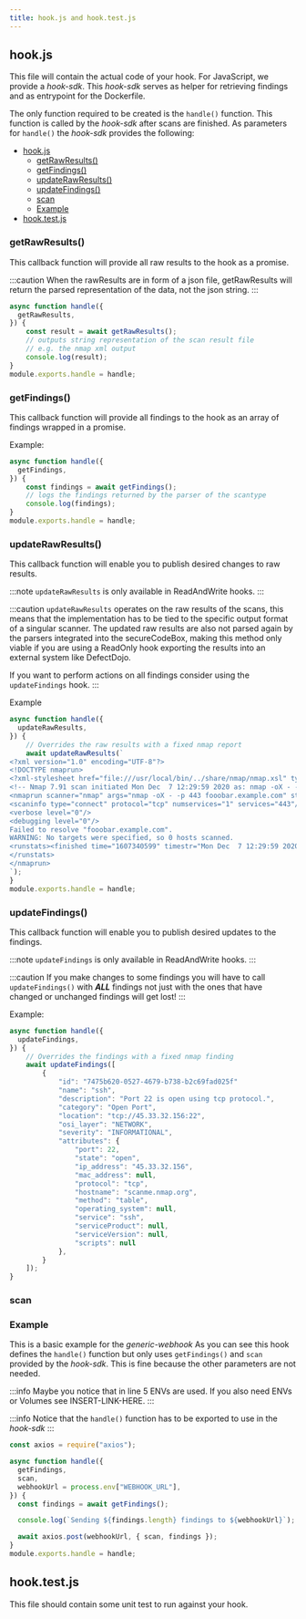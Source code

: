 ```yaml
---
title: hook.js and hook.test.js
---
```


## hook.js

This file will contain the actual code of your hook.
For JavaScript, we provide a *hook-sdk*.
This *hook-sdk* serves as helper for retrieving findings and as entrypoint for the Dockerfile.

The only function required to be created is the `handle()` function.
This function is called by the *hook-sdk* after scans are finished.
As parameters for `handle()` the *hook-sdk* provides the following:
- [hook.js](#hookjs)
  - [getRawResults()](#getrawresults)
  - [getFindings()](#getfindings)
  - [updateRawResults()](#updaterawresults)
  - [updateFindings()](#updatefindings)
  - [scan](#scan)
  - [Example](#example)
- [hook.test.js](#hooktestjs)

### getRawResults()

This callback function will provide all raw results to the hook as a promise.

:::caution
When the rawResults are in form of a json file, getRawResults will return the parsed representation of the data, not the json string.
:::

```js
async function handle({
  getRawResults,
}) {
    const result = await getRawResults();
    // outputs string representation of the scan result file
    // e.g. the nmap xml output
    console.log(result);
}
module.exports.handle = handle;
```

### getFindings()

This callback function will provide all findings to the hook as an array of findings wrapped in a promise.

Example:

```js
async function handle({
  getFindings,
}) {
    const findings = await getFindings();
    // logs the findings returned by the parser of the scantype
    console.log(findings);
}
module.exports.handle = handle;
```

### updateRawResults()

This callback function will enable you to publish desired changes to raw results.

:::note
`updateRawResults` is only available in ReadAndWrite hooks.
:::

:::caution
`updateRawResults` operates on the raw results of the scans, this means that the implementation has to be tied to the specific output format of a singular scanner. The updated raw results are also not parsed again by the parsers integrated into the secureCodeBox, making this method only viable if you are using a ReadOnly hook exporting the results into an external system like DefectDojo.

If you want to perform actions on all findings consider using the `updateFindings` hook.
:::

Example

```js
async function handle({
  updateRawResults,
}) {
    // Overrides the raw results with a fixed nmap report
    await updateRawResults(`
<?xml version="1.0" encoding="UTF-8"?>
<!DOCTYPE nmaprun>
<?xml-stylesheet href="file:///usr/local/bin/../share/nmap/nmap.xsl" type="text/xsl"?>
<!-- Nmap 7.91 scan initiated Mon Dec  7 12:29:59 2020 as: nmap -oX - -p 443 fooobar.example.com -->
<nmaprun scanner="nmap" args="nmap -oX - -p 443 fooobar.example.com" start="1607340599" startstr="Mon Dec  7 12:29:59 2020" version="7.91" xmloutputversion="1.05">
<scaninfo type="connect" protocol="tcp" numservices="1" services="443"/>
<verbose level="0"/>
<debugging level="0"/>
Failed to resolve "fooobar.example.com".
WARNING: No targets were specified, so 0 hosts scanned.
<runstats><finished time="1607340599" timestr="Mon Dec  7 12:29:59 2020" summary="Nmap done at Mon Dec  7 12:29:59 2020; 0 IP addresses (0 hosts up) scanned in 0.03 seconds" elapsed="0.03" exit="success"/><hosts up="0" down="0" total="0"/>
</runstats>
</nmaprun>
`);
}
module.exports.handle = handle;
```

### updateFindings()

This callback function will enable you to publish desired updates to the findings.

:::note
`updateFindings` is only available in ReadAndWrite hooks.
:::

:::caution
If you make changes to some findings you will have to call `updateFindings()` with ***ALL*** findings not just with the ones that have changed or unchanged findings will get lost!
:::

Example:

```js
async function handle({
  updateFindings,
}) {
    // Overrides the findings with a fixed nmap finding
    await updateFindings([
        {
            "id": "7475b620-0527-4679-b738-b2c69fad025f"
            "name": "ssh",
            "description": "Port 22 is open using tcp protocol.",
            "category": "Open Port",
            "location": "tcp://45.33.32.156:22",
            "osi_layer": "NETWORK",
            "severity": "INFORMATIONAL",
            "attributes": {
                "port": 22,
                "state": "open",
                "ip_address": "45.33.32.156",
                "mac_address": null,
                "protocol": "tcp",
                "hostname": "scanme.nmap.org",
                "method": "table",
                "operating_system": null,
                "service": "ssh",
                "serviceProduct": null,
                "serviceVersion": null,
                "scripts": null
            },
        }
    ]);
}
```

### scan

### Example

This is a basic example for the *generic-webhook*
As you can see this hook defines the `handle()` function but only uses `getFindings()` and `scan` provided by the *hook-sdk*.
This is fine because the other parameters are not needed.

:::info
Maybe you notice that in line 5 ENVs are used.
If you also need ENVs or Volumes see INSERT-LINK-HERE.
:::

:::info
Notice that the `handle()` function has to be exported to use in the *hook-sdk*
:::

```js
const axios = require("axios");

async function handle({
  getFindings,
  scan,
  webhookUrl = process.env["WEBHOOK_URL"],
}) {
  const findings = await getFindings();

  console.log(`Sending ${findings.length} findings to ${webhookUrl}`);

  await axios.post(webhookUrl, { scan, findings });
}
module.exports.handle = handle;
```

## hook.test.js

This file should contain some unit test to run against your hook.
